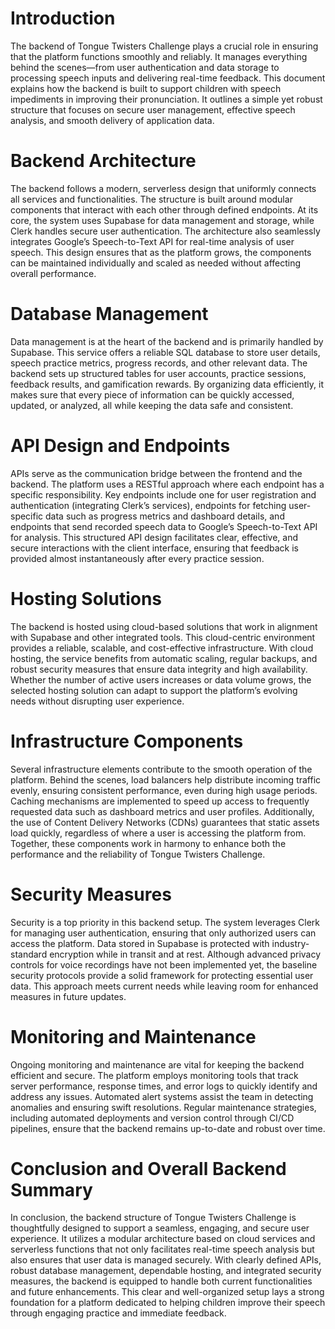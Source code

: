 # Introduction

The backend of Tongue Twisters Challenge plays a crucial role in ensuring that the platform functions smoothly and reliably. It manages everything behind the scenes—from user authentication and data storage to processing speech inputs and delivering real-time feedback. This document explains how the backend is built to support children with speech impediments in improving their pronunciation. It outlines a simple yet robust structure that focuses on secure user management, effective speech analysis, and smooth delivery of application data.

# Backend Architecture

The backend follows a modern, serverless design that uniformly connects all services and functionalities. The structure is built around modular components that interact with each other through defined endpoints. At its core, the system uses Supabase for data management and storage, while Clerk handles secure user authentication. The architecture also seamlessly integrates Google’s Speech-to-Text API for real-time analysis of user speech. This design ensures that as the platform grows, the components can be maintained individually and scaled as needed without affecting overall performance.

# Database Management

Data management is at the heart of the backend and is primarily handled by Supabase. This service offers a reliable SQL database to store user details, speech practice metrics, progress records, and other relevant data. The backend sets up structured tables for user accounts, practice sessions, feedback results, and gamification rewards. By organizing data efficiently, it makes sure that every piece of information can be quickly accessed, updated, or analyzed, all while keeping the data safe and consistent.

# API Design and Endpoints

APIs serve as the communication bridge between the frontend and the backend. The platform uses a RESTful approach where each endpoint has a specific responsibility. Key endpoints include one for user registration and authentication (integrating Clerk’s services), endpoints for fetching user-specific data such as progress metrics and dashboard details, and endpoints that send recorded speech data to Google’s Speech-to-Text API for analysis. This structured API design facilitates clear, effective, and secure interactions with the client interface, ensuring that feedback is provided almost instantaneously after every practice session.

# Hosting Solutions

The backend is hosted using cloud-based solutions that work in alignment with Supabase and other integrated tools. This cloud-centric environment provides a reliable, scalable, and cost-effective infrastructure. With cloud hosting, the service benefits from automatic scaling, regular backups, and robust security measures that ensure data integrity and high availability. Whether the number of active users increases or data volume grows, the selected hosting solution can adapt to support the platform’s evolving needs without disrupting user experience.

# Infrastructure Components

Several infrastructure elements contribute to the smooth operation of the platform. Behind the scenes, load balancers help distribute incoming traffic evenly, ensuring consistent performance, even during high usage periods. Caching mechanisms are implemented to speed up access to frequently requested data such as dashboard metrics and user profiles. Additionally, the use of Content Delivery Networks (CDNs) guarantees that static assets load quickly, regardless of where a user is accessing the platform from. Together, these components work in harmony to enhance both the performance and the reliability of Tongue Twisters Challenge.

# Security Measures

Security is a top priority in this backend setup. The system leverages Clerk for managing user authentication, ensuring that only authorized users can access the platform. Data stored in Supabase is protected with industry-standard encryption while in transit and at rest. Although advanced privacy controls for voice recordings have not been implemented yet, the baseline security protocols provide a solid framework for protecting essential user data. This approach meets current needs while leaving room for enhanced measures in future updates.

# Monitoring and Maintenance

Ongoing monitoring and maintenance are vital for keeping the backend efficient and secure. The platform employs monitoring tools that track server performance, response times, and error logs to quickly identify and address any issues. Automated alert systems assist the team in detecting anomalies and ensuring swift resolutions. Regular maintenance strategies, including automated deployments and version control through CI/CD pipelines, ensure that the backend remains up-to-date and robust over time.

# Conclusion and Overall Backend Summary

In conclusion, the backend structure of Tongue Twisters Challenge is thoughtfully designed to support a seamless, engaging, and secure user experience. It utilizes a modular architecture based on cloud services and serverless functions that not only facilitates real-time speech analysis but also ensures that user data is managed securely. With clearly defined APIs, robust database management, dependable hosting, and integrated security measures, the backend is equipped to handle both current functionalities and future enhancements. This clear and well-organized setup lays a strong foundation for a platform dedicated to helping children improve their speech through engaging practice and immediate feedback.